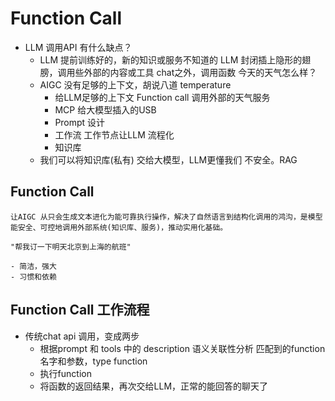 # Function Call

- LLM 调用API 有什么缺点？
    - LLM 提前训练好的，新的知识或服务不知道的
        LLM 封闭插上隐形的翅膀，调用些外部的内容或工具
        chat之外，调用函数
        今天的天气怎么样？
    - AIGC 没有足够的上下文，胡说八道
        temperature
        - 给LLM足够的上下文
            Function call 调用外部的天气服务
        - MCP 
            给大模型插入的USB
        - Prompt 设计
        - 工作流
            工作节点让LLM 流程化
        - 知识库
    - 我们可以将知识库(私有) 交给大模型，LLM更懂我们
    不安全。RAG
    
## Function Call
    让AIGC 从只会生成文本进化为能可靠执行操作，解决了自然语言到结构化调用的鸿沟，是模型能安全、可控地调用外部系统(知识库、服务)，推动实用化基础。    

    "帮我订一下明天北京到上海的航班" 

    - 简洁，强大
    - 习惯和依赖


## Function Call 工作流程

- 传统chat api 调用，变成两步
    - 根据prompt 和 tools 中的 description 语义关联性分析
        匹配到的function名字和参数，type function
    - 执行function
    - 将函数的返回结果，再次交给LLM，正常的能回答的聊天了